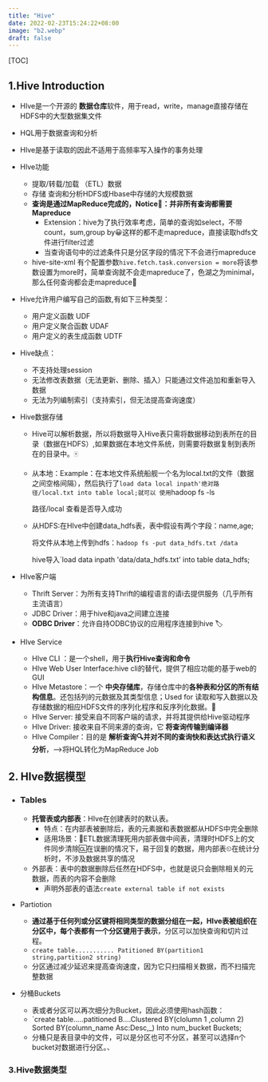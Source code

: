 ```yaml
---
title: "Hive"
date: 2022-02-23T15:24:22+08:00
image: "b2.webp"
draft: false
---
```


[TOC]



## 1.Hive Introduction

- HIve是一个开源的 **数据仓库**软件，用于read，write，manage直接存储在HDFS中的大型数据集文件

- HQL用于数据查询和分析

- HIve是基于读取的因此不适用于高频率写入操作的事务处理

- HIve功能

  - 提取/转载/加载 （ETL）数据
  - 存储 查询和分析HDFS或Hbase中存储的大规模数据
  - **查询是通过MapReduce完成的，Notice🎉：并非所有查询都需要Mapreduce**
    - Extension：hive为了执行效率考虑，简单的查询如select，不带count，sum,group by😀这样的都不走mapreduce，直接读取hdfs文件进行filter过滤
    - 当查询语句中的过滤条件只是分区字段的情况下不会进行mapreduce
  - hive-site-xml 有个配置参数`hive.fetch.task.conversion = more`将该参数设置为more时，简单查询就不会走mapreduce了，色湖之为minimal，那么任何查询都会走mapreduce🚩

- Hive允许用户编写自己的函数,有如下三种类型：

  - 用户定义函数 UDF
  - 用户定义聚合函数 UDAF
  - 用户定义的表生成函数 UDTF

- Hive缺点：

  - 不支持处理session
  - 无法修改表数据（无法更新、删除、插入）只能通过文件追加和重新导入数据
  - 无法为列编制索引（支持索引，但无法提高查询速度）

- Hive数据存储

  - Hive可以解析数据，所以将数据导入Hive表只需将数据移动到表所在的目录（数据在HDFS）,如果数据在本地文件系统，则需要将数据复制到表所在的目录中。🀄

  - 从本地：Example：在本地文件系统船舰一个名为local.txt的文件（数据之间空格间隔），然后执行了`load data local inpath'绝对路径/local.txt into table local;就可以 使用`hadoop fs -ls

    路径/local 查看是否导入成功

  - 从HDFS:在HIve中创建data_hdfs表，表中假设有两个字段：name,age;

    将文件从本地上传到hdfs：`hadoop fs -put data_hdfs.txt /data`

    hive导入`load data inpath 'data/data_hdfs.txt' into table data_hdfs;

- HIve客户端

  - Thrift Server：为所有支持Thrift的编程语言的请i去提供服务（几乎所有主流语言）
  - JDBC Driver：用于hive和java之间建立连接
  - **ODBC Driver**：允许自持ODBC协议的应用程序连接到hive 🏷

- HIve Service

  - HIve CLI ：是一个shell，用于**执行Hive查询和命令**
  - HIve Web User Interface:hive cli的替代，提供了相应功能的基于web的GUI
  - HIve Metastore：一个 **中央存储库**，存储仓库中的**各种表和分区的所有结构信息**。还包括列的元数据及其类型信息；Used for 读取和写入数据以及存储数据的相应HDFS文件的序列化程序和反序列化数据。📝
  - HIve Server: 接受来自不同客户端的请求，并将其提供给Hive驱动程序
  - HIve Driver: 接收来自不同来源的查询，它 **将查询传输到编译器**
  - HIve Compiler：目的是 **解析查询🔍并对不同的查询快和表达式执行语义分析**，-->将HQL转化为MapReduce Job

## 2. HIve数据模型

- ### Tables

  - **托管表或内部表**：HIve在创建表时的默认表。	
    - 特点：在内部表被删除后，表的元素据和表数据都从HDFS中完全删除
    - 适用场景：👤ETL数据清理死用内部表做中间表，清理时HDFS上的文件同步清除🆑在误删的情况下，易于回复的数据，用内部表⏲在统计分析时，不涉及数据共享的情况
  - 外部表：表中的数据删除后任然在HDFS中，也就是说只会删除相关的元数据，而表的内容不会删除
    - 声明外部表的语法`create external table if not exists `

- Partiotion

  -  **通过基于任何列或分区键将相同类型的数据分组在一起，HIve表被组织在分区中，每个表都有一个分区键用于表示**，分区可以加快查询和切片过程。
  -  `create table........... Patitioned BY(partition1 string,partition2 string)`
  -  分区通过减少延迟来提高查询速度，因为它只扫描相关数据，而不扫描完整数据

- 分桶Buckets

  - 表或者分区可以再次细分为Bucket，因此必须使用hash函数：
  - `create table.....patitioned B....Clustered BY(clolumn 1 ,column 2) Sorted BY(column_name Asc:Desc,_) Into num_bucket Buckets;
  - 分桶只是表目录中的文件，可以是分区也可不分区，甚至可以选择n个bucket对数据进行分区。、

### 3.Hive数据类型

